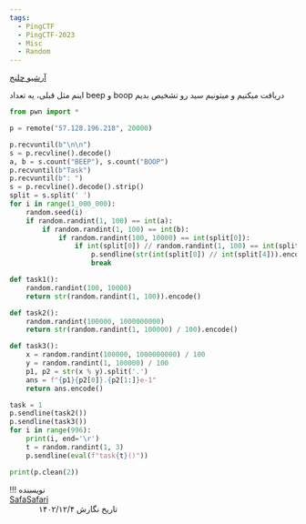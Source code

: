 ```yaml
---
tags:
  - PingCTF
  - PingCTF-2023
  - Misc
  - Random
---
```


[آرشیو چلنج](https://github.com/sajjadium/ctf-archives/tree/main/ctfs/pingCTF/2023/misc/you_spin_me_round)

اینم مثل قبلی، یه تعداد beep و boop دریافت میکنیم و میتونیم سید رو تشخیص بدیم
```python linenums="1"
from pwn import *

p = remote("57.128.196.218", 20000)

p.recvuntil(b"\n\n")
s = p.recvline().decode()
a, b = s.count("BEEP"), s.count("BOOP")
p.recvuntil(b"Task")
p.recvuntil(b": ")
s = p.recvline().decode().strip()
split = s.split(' ')
for i in range(1_000_000):
    random.seed(i)
    if random.randint(1, 100) == int(a):
        if random.randint(1, 100) == int(b):
            if random.randint(100, 10000) == int(split[0]):
                if int(split[0]) // random.randint(1, 100) == int(split[4]):
                    p.sendline(str(int(split[0]) // int(split[4])).encode())
                    break

def task1():
    random.randint(100, 10000)
    return str(random.randint(1, 100)).encode()

def task2():
    random.randint(100000, 1000000000)
    return str(random.randint(1, 100000) / 100).encode()

def task3():
    x = random.randint(100000, 1000000000) / 100
    y = random.randint(1, 100000) / 100
    p1, p2 = str(x % y).split('.')
    ans = f"{p1}{p2[0]}.{p2[1:]}e-1"
    return ans.encode()

task = 1
p.sendline(task2())
p.sendline(task3())
for i in range(996):
    print(i, end='\r')
    t = random.randint(1, 3)
    p.sendline(eval(f"task{t}()"))

print(p.clean(2))
```

!!! نویسنده
    [SafaSafari](https://twitter.com/SafaSafari3)$~~~~~~~~~~~~~~~~~~~~~~~~~~~~~~~~~~~~~~~~~~~~~~~~~~~~~~~~~~~~~~~~~~~~~~~~~~~~~~~~~~~~~~~~~~~~~~~~~~~~~~~~~~~~~~~~~~~~~~~~~~~$تاریخ نگارش ۱۴۰۲/۱۲/۴